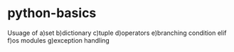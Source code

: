 # python-basics
Usuage of 
a)set
b)dictionary
c)tuple
d)operators
e)branching condition elif
f)os modules
g)exception handling
